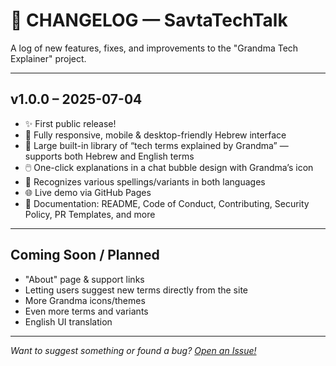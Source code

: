 # 📒 CHANGELOG — SavtaTechTalk

A log of new features, fixes, and improvements to the "Grandma Tech Explainer" project.

---

## v1.0.0 – 2025-07-04

- ✨ First public release!
- 🎉 Fully responsive, mobile & desktop-friendly Hebrew interface
- 👵 Large built-in library of “tech terms explained by Grandma” — supports both Hebrew and English terms
- 🖱️ One-click explanations in a chat bubble design with Grandma’s icon
- 🔎 Recognizes various spellings/variants in both languages
- 🌐 Live demo via GitHub Pages
- 📝 Documentation: README, Code of Conduct, Contributing, Security Policy, PR Templates, and more

---

## Coming Soon / Planned

- "About" page & support links
- Letting users suggest new terms directly from the site
- More Grandma icons/themes
- Even more terms and variants
- English UI translation

---

*Want to suggest something or found a bug? [Open an Issue!](https://github.com/WizardLoop/SavtaTechTalk/issues)*


